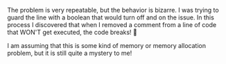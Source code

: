 The problem is very repeatable, but the behavior is bizarre. I was trying to guard the line with a boolean that would turn off and on the issue. In this process I discovered that when I removed a comment from a line of code that WON'T get executed, the code breaks! 🤯

I am assuming that this is some kind of memory or memory allocation problem, but it is still quite a mystery to me!
